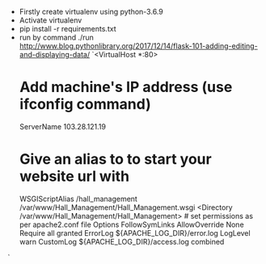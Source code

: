 - Firstly create virtualenv using python-3.6.9
- Activate virtualenv
- pip install -r requirements.txt
- run by command ./run
http://www.blog.pythonlibrary.org/2017/12/14/flask-101-adding-editing-and-displaying-data/
`<VirtualHost *:80>
     # Add machine's IP address (use ifconfig command)
     ServerName 103.28.121.19
     # Give an alias to to start your website url with
     WSGIScriptAlias /hall_management /var/www/Hall_Management/Hall_Management.wsgi
     <Directory /var/www/Hall_Management/Hall_Management>
            # set permissions as per apache2.conf file
            Options FollowSymLinks
            AllowOverride None
            Require all granted
     </Directory>
     ErrorLog ${APACHE_LOG_DIR}/error.log
     LogLevel warn
     CustomLog ${APACHE_LOG_DIR}/access.log combined
</VirtualHost>
`

